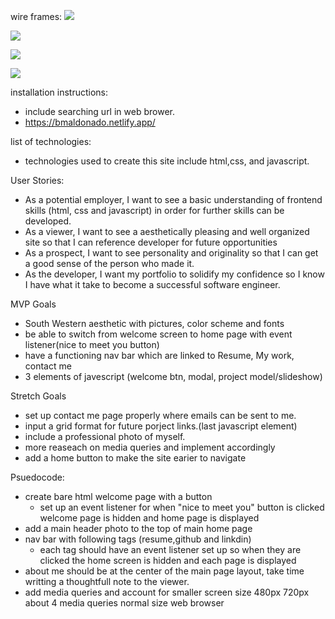 wire frames:
![](https://file%2B.vscode-resource.vscode-cdn.net/Users/bellamaldonado/SEI/projects/Portfolio/images/Project%201.png?version%3D1656633967116)

![](https://file%2B.vscode-resource.vscode-cdn.net/Users/bellamaldonado/SEI/projects/Portfolio/images/project1.png?version%3D1656634146146)


![](https://file%2B.vscode-resource.vscode-cdn.net/Users/bellamaldonado/SEI/projects/Portfolio/images/Screen%20Shot%202022-06-28%20at%201.27.05%20PM.png?version%3D1656634195483)


![](https://file%2B.vscode-resource.vscode-cdn.net/Users/bellamaldonado/SEI/projects/Portfolio/images/Screen%20Shot%202022-06-27%20at%208.42.30%20PM.png?version%3D1656634087701)


installation instructions:
- include searching url in web brower.
- https://bmaldonado.netlify.app/

list of technologies:
- technologies used to create this site include html,css, and javascript.



User Stories:
- As a potential employer, I want to see a basic understanding of frontend skills (html, css and javascript) in order for further skills can be developed.
- As a viewer, I want to see a aesthetically pleasing and well organized site so that I can reference developer for future opportunities
- As a prospect, I want to see personality and originality so that I can get a good sense of the person who made it.
- As the developer, I want my portfolio to solidify my confidence so I know I have what it take to become a successful software engineer.

MVP Goals
- South Western aesthetic with pictures, color scheme and fonts
- be able to switch from welcome screen to home page with event listener(nice to meet you button)
- have a functioning nav bar which are linked to Resume, My work, contact me
- 3 elements of javescript (welcome btn, modal, project model/slideshow)

Stretch Goals
- set up contact me page properly where emails can be sent to me.
- input a grid format for future porject links.(last javascript element)
- include a professional photo of myself.
- more reaseach on media queries and implement accordingly 
- add a home button to make the site earier to navigate 

Psuedocode:
- create bare html welcome page with a button
    - set up an event listener for when "nice to meet you" button is clicked welcome page is hidden and home page is displayed 
- add a main header photo to the top of main home page 
- nav bar with following tags (resume,github and linkdin)
    - each tag should have an event listener set up so when they are clicked 
    the home screen is hidden and each page is displayed 
- about me should be at the center of the main page layout, take time writting a thoughtfull note to the viewer.
- add media queries and account for smaller screen size 480px 720px about 4 media queries normal size web browser 